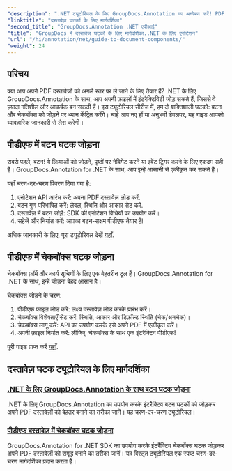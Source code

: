 ```yaml
---
"description": ".NET ट्यूटोरियल के लिए GroupDocs.Annotation का अन्वेषण करें! PDF दस्तावेज़ों में इंटरैक्टिव बटन और चेकबॉक्स आसानी से जोड़ने के लिए चरण-दर-चरण सीखें।"
"linktitle": "दस्तावेज़ घटकों के लिए मार्गदर्शिका"
"second_title": "GroupDocs.Annotation .NET एपीआई"
"title": "GroupDocs में दस्तावेज़ घटकों के लिए मार्गदर्शिका..NET के लिए एनोटेशन"
"url": "/hi/annotation/net/guide-to-document-components/"
"weight": 24
---
```


## परिचय

क्या आप अपने PDF दस्तावेज़ों को अगले स्तर पर ले जाने के लिए तैयार हैं? .NET के लिए GroupDocs.Annotation के साथ, आप अपनी फ़ाइलों में इंटरैक्टिविटी जोड़ सकते हैं, जिससे वे ज़्यादा गतिशील और आकर्षक बन सकती हैं। इस ट्यूटोरियल सीरीज़ में, हम दो शक्तिशाली घटकों: बटन और चेकबॉक्स को जोड़ने पर ध्यान केंद्रित करेंगे। चाहे आप नए हों या अनुभवी डेवलपर, यह गाइड आपको व्यावहारिक जानकारी से लैस करेगी।  

## पीडीएफ में बटन घटक जोड़ना  

सबसे पहले, बटन! ये क्रियाओं को जोड़ने, पृष्ठों पर नेविगेट करने या इवेंट ट्रिगर करने के लिए एकदम सही हैं। GroupDocs.Annotation for .NET के साथ, आप इन्हें आसानी से एकीकृत कर सकते हैं।  

यहाँ चरण-दर-चरण विवरण दिया गया है:  
1. एनोटेशन API आरंभ करें: अपना PDF दस्तावेज़ लोड करें.  
2. बटन गुण परिभाषित करें: लेबल, स्थिति और आकार सेट करें.  
3. दस्तावेज़ में बटन जोड़ें: SDK की एनोटेशन विधियों का उपयोग करें।  
4. सहेजें और निर्यात करें: आपका बटन-सक्षम पीडीएफ तैयार है!  

अधिक जानकारी के लिए, पूरा ट्यूटोरियल देखें [यहाँ](./adding-button-component/).  

## पीडीएफ में चेकबॉक्स घटक जोड़ना  

चेकबॉक्स फ़ॉर्म और कार्य सूचियों के लिए एक बेहतरीन टूल हैं। GroupDocs.Annotation for .NET के साथ, इन्हें जोड़ना बेहद आसान है।  

चेकबॉक्स जोड़ने के चरण:  
1. पीडीएफ फाइल लोड करें: लक्ष्य दस्तावेज़ लोड करके प्रारंभ करें।  
2. चेकबॉक्स विशेषताएँ सेट करें: स्थिति, आकार और डिफ़ॉल्ट स्थिति (चेक/अनचेक)।  
3. चेकबॉक्स लागू करें: API का उपयोग करके इसे अपने PDF में एकीकृत करें।  
4. अपनी फ़ाइल निर्यात करें: लीजिए, चेकबॉक्स के साथ एक इंटरैक्टिव पीडीएफ!  

पूरी गाइड प्राप्त करें [यहाँ](./adding-checkbox-component/).  

## दस्तावेज़ घटक ट्यूटोरियल के लिए मार्गदर्शिका
### [.NET के लिए GroupDocs.Annotation के साथ बटन घटक जोड़ना](./adding-button-component/)
.NET के लिए GroupDocs.Annotation का उपयोग करके इंटरैक्टिव बटन घटकों को जोड़कर अपने PDF दस्तावेज़ों को बेहतर बनाने का तरीका जानें। यह चरण-दर-चरण ट्यूटोरियल।
### [पीडीएफ दस्तावेज़ में चेकबॉक्स घटक जोड़ना](./adding-checkbox-component/)
GroupDocs.Annotation for .NET SDK का उपयोग करके इंटरैक्टिव चेकबॉक्स घटक जोड़कर अपने PDF दस्तावेज़ों को समृद्ध बनाने का तरीका जानें। यह विस्तृत ट्यूटोरियल एक स्पष्ट चरण-दर-चरण मार्गदर्शिका प्रदान करता है।